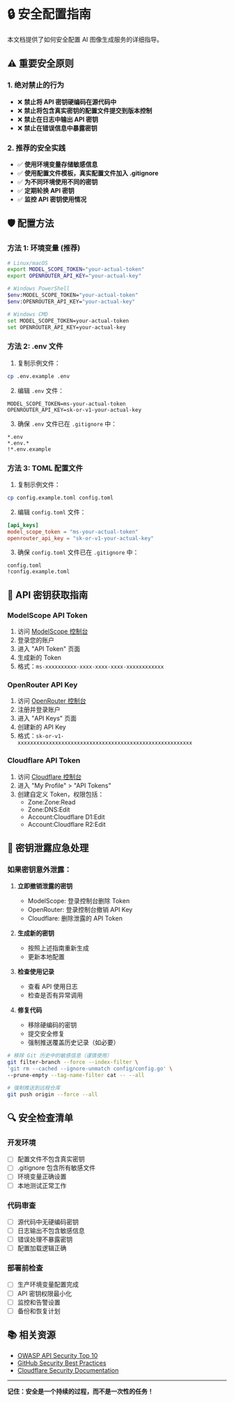 # 🔒 安全配置指南

本文档提供了如何安全配置 AI 图像生成服务的详细指导。

## ⚠️ 重要安全原则

### 1. 绝对禁止的行为
- ❌ **禁止将 API 密钥硬编码在源代码中**
- ❌ **禁止将包含真实密钥的配置文件提交到版本控制**
- ❌ **禁止在日志中输出 API 密钥**
- ❌ **禁止在错误信息中暴露密钥**

### 2. 推荐的安全实践
- ✅ **使用环境变量存储敏感信息**
- ✅ **使用配置文件模板，真实配置文件加入 .gitignore**
- ✅ **为不同环境使用不同的密钥**
- ✅ **定期轮换 API 密钥**
- ✅ **监控 API 密钥使用情况**

## 🛡️ 配置方法

### 方法 1: 环境变量 (推荐)

```bash
# Linux/macOS
export MODEL_SCOPE_TOKEN="your-actual-token"
export OPENROUTER_API_KEY="your-actual-key"

# Windows PowerShell
$env:MODEL_SCOPE_TOKEN="your-actual-token"
$env:OPENROUTER_API_KEY="your-actual-key"

# Windows CMD
set MODEL_SCOPE_TOKEN=your-actual-token
set OPENROUTER_API_KEY=your-actual-key
```

### 方法 2: .env 文件

1. 复制示例文件：
```bash
cp .env.example .env
```

2. 编辑 `.env` 文件：
```env
MODEL_SCOPE_TOKEN=ms-your-actual-token
OPENROUTER_API_KEY=sk-or-v1-your-actual-key
```

3. 确保 `.env` 文件已在 `.gitignore` 中：
```gitignore
*.env
*.env.*
!*.env.example
```

### 方法 3: TOML 配置文件

1. 复制示例文件：
```bash
cp config.example.toml config.toml
```

2. 编辑 `config.toml` 文件：
```toml
[api_keys]
model_scope_token = "ms-your-actual-token"
openrouter_api_key = "sk-or-v1-your-actual-key"
```

3. 确保 `config.toml` 文件已在 `.gitignore` 中：
```gitignore
config.toml
!config.example.toml
```

## 🔑 API 密钥获取指南

### ModelScope API Token
1. 访问 [ModelScope 控制台](https://www.modelscope.cn/)
2. 登录您的账户
3. 进入 "API Token" 页面
4. 生成新的 Token
5. 格式：`ms-xxxxxxxxxx-xxxx-xxxx-xxxx-xxxxxxxxxxxx`

### OpenRouter API Key
1. 访问 [OpenRouter 控制台](https://openrouter.ai/)
2. 注册并登录账户
3. 进入 "API Keys" 页面
4. 创建新的 API Key
5. 格式：`sk-or-v1-xxxxxxxxxxxxxxxxxxxxxxxxxxxxxxxxxxxxxxxxxxxxxxxxxxxxxxxx`

### Cloudflare API Token
1. 访问 [Cloudflare 控制台](https://dash.cloudflare.com/)
2. 进入 "My Profile" > "API Tokens"
3. 创建自定义 Token，权限包括：
   - Zone:Zone:Read
   - Zone:DNS:Edit
   - Account:Cloudflare D1:Edit
   - Account:Cloudflare R2:Edit

## 🚨 密钥泄露应急处理

### 如果密钥意外泄露：

1. **立即撤销泄露的密钥**
   - ModelScope: 登录控制台删除 Token
   - OpenRouter: 登录控制台撤销 API Key
   - Cloudflare: 删除泄露的 API Token

2. **生成新的密钥**
   - 按照上述指南重新生成
   - 更新本地配置

3. **检查使用记录**
   - 查看 API 使用日志
   - 检查是否有异常调用

4. **修复代码**
   - 移除硬编码的密钥
   - 提交安全修复
   - 强制推送覆盖历史记录（如必要）

```bash
# 移除 Git 历史中的敏感信息（谨慎使用）
git filter-branch --force --index-filter \
'git rm --cached --ignore-unmatch config/config.go' \
--prune-empty --tag-name-filter cat -- --all

# 强制推送到远程仓库
git push origin --force --all
```

## 🔍 安全检查清单

### 开发环境
- [ ] 配置文件不包含真实密钥
- [ ] .gitignore 包含所有敏感文件
- [ ] 环境变量正确设置
- [ ] 本地测试正常工作

### 代码审查
- [ ] 源代码中无硬编码密钥
- [ ] 日志输出不包含敏感信息
- [ ] 错误处理不暴露密钥
- [ ] 配置加载逻辑正确

### 部署前检查
- [ ] 生产环境变量配置完成
- [ ] API 密钥权限最小化
- [ ] 监控和告警设置
- [ ] 备份和恢复计划

## 📚 相关资源

- [OWASP API Security Top 10](https://owasp.org/www-project-api-security/)
- [GitHub Security Best Practices](https://docs.github.com/en/code-security)
- [Cloudflare Security Documentation](https://developers.cloudflare.com/security/)

---

**记住：安全是一个持续的过程，而不是一次性的任务！**